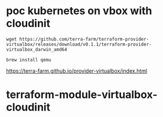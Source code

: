 # poc kubernetes on vbox with cloudinit

    wget https://github.com/terra-farm/terraform-provider-virtualbox/releases/download/v0.1.1/terraform-provider-virtualbox_darwin_amd64

    brew install qemu

https://terra-farm.github.io/provider-virtualbox/index.html

   
# terraform-module-virtualbox-cloudinit
